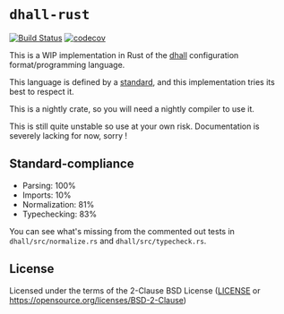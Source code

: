 # `dhall-rust`

[![Build Status](https://travis-ci.org/Nadrieril/dhall-rust.svg?branch=master)](https://travis-ci.org/Nadrieril/dhall-rust)
[![codecov](https://codecov.io/gh/Nadrieril/dhall-rust/branch/master/graph/badge.svg)](https://codecov.io/gh/Nadrieril/dhall-rust)

This is a WIP implementation in Rust of the [dhall](https://dhall-lang.org) configuration format/programming language.

This language is defined by a [standard](https://github.com/dhall-lang/dhall-lang), and this implementation tries its best to respect it.

This is a nightly crate, so you will need a nightly compiler to use it.

This is still quite unstable so use at your own risk. Documentation is severely lacking for now, sorry !

## Standard-compliance

- Parsing: 100%
- Imports: 10%
- Normalization: 81%
- Typechecking: 83%

You can see what's missing from the commented out tests in `dhall/src/normalize.rs` and `dhall/src/typecheck.rs`.

## License

Licensed under the terms of the 2-Clause BSD License ([LICENSE](LICENSE) or
https://opensource.org/licenses/BSD-2-Clause)

